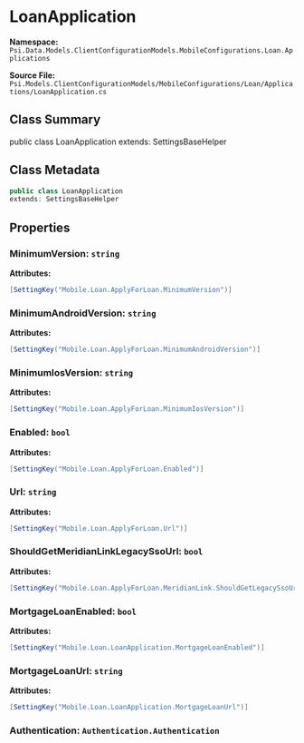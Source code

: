 # LoanApplication

**Namespace:** `Psi.Data.Models.ClientConfigurationModels.MobileConfigurations.Loan.Applications`

**Source File:** `Psi.Models.ClientConfigurationModels/MobileConfigurations/Loan/Applications/LoanApplication.cs`

## Class Summary

public class LoanApplication
extends: SettingsBaseHelper

## Class Metadata

```typescript
public class LoanApplication
extends: SettingsBaseHelper
```

## Properties

### MinimumVersion: `string`

**Attributes:**
```csharp
[SettingKey("Mobile.Loan.ApplyForLoan.MinimumVersion")]
```

### MinimumAndroidVersion: `string`

**Attributes:**
```csharp
[SettingKey("Mobile.Loan.ApplyForLoan.MinimumAndroidVersion")]
```

### MinimumIosVersion: `string`

**Attributes:**
```csharp
[SettingKey("Mobile.Loan.ApplyForLoan.MinimumIosVersion")]
```

### Enabled: `bool`

**Attributes:**
```csharp
[SettingKey("Mobile.Loan.ApplyForLoan.Enabled")]
```

### Url: `string`

**Attributes:**
```csharp
[SettingKey("Mobile.Loan.ApplyForLoan.Url")]
```

### ShouldGetMeridianLinkLegacySsoUrl: `bool`

**Attributes:**
```csharp
[SettingKey("Mobile.Loan.ApplyForLoan.MeridianLink.ShouldGetLegacySsoUrl")]
```

### MortgageLoanEnabled: `bool`

**Attributes:**
```csharp
[SettingKey("Mobile.Loan.LoanApplication.MortgageLoanEnabled")]
```

### MortgageLoanUrl: `string`

**Attributes:**
```csharp
[SettingKey("Mobile.Loan.LoanApplication.MortgageLoanUrl")]
```

### Authentication: `Authentication.Authentication`
